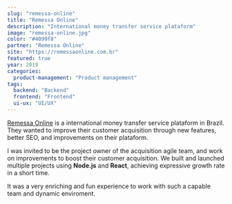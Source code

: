 ```yaml
---
slug: "remessa-online"
title: "Remessa Online"
description: "International money transfer service plataform"
image: "remessa-online.jpg"
color: "#4099f8"
partner: "Remessa Online"
site: "https://remessaonline.com.br"
featured: true
year: 2019
categories:
  product-management: "Product management"
tags:
  backend: "Backend"
  frontend: "Frontend"
  ui-ux: "UI/UX"
---
```

[Remessa Online](https://remessaonline.com.br) is a international money transfer service plataform in Brazil. They wanted to improve their customer acquisition through new features, better SEO, and improvements on their plataform.

I was invited to be the project owner of the acquisition agile team, and work on improvements to boost their customer acquisition. We built and launched multiple projects using **Node.js** and **React**, achieving expressive growth rate in a short time.

It was a very enriching and fun experience to work with such a capable team and dynamic enviroment.

<v-image
  size="desktop"
  image="/projects/remessa-online/remessa-online-1.jpg" />

<v-image
  size="mobile"
  image="/projects/remessa-online/remessa-online-2.jpg" />
